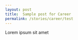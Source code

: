 ```yaml
---
layout: post
title:  Sample post for Career
permalink: /stories/career/test
---
```

Lorem ipsum sit amet
